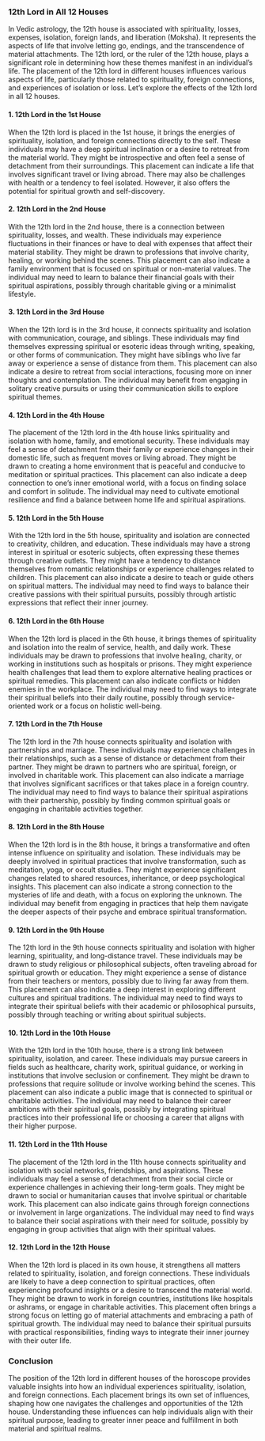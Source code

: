 ### 12th Lord in All 12 Houses

In Vedic astrology, the 12th house is associated with spirituality, losses, expenses, isolation, foreign lands, and liberation (Moksha). It represents the aspects of life that involve letting go, endings, and the transcendence of material attachments. The 12th lord, or the ruler of the 12th house, plays a significant role in determining how these themes manifest in an individual’s life. The placement of the 12th lord in different houses influences various aspects of life, particularly those related to spirituality, foreign connections, and experiences of isolation or loss. Let’s explore the effects of the 12th lord in all 12 houses.

#### 1. **12th Lord in the 1st House**
When the 12th lord is placed in the 1st house, it brings the energies of spirituality, isolation, and foreign connections directly to the self. These individuals may have a deep spiritual inclination or a desire to retreat from the material world. They might be introspective and often feel a sense of detachment from their surroundings. This placement can indicate a life that involves significant travel or living abroad. There may also be challenges with health or a tendency to feel isolated. However, it also offers the potential for spiritual growth and self-discovery.

#### 2. **12th Lord in the 2nd House**
With the 12th lord in the 2nd house, there is a connection between spirituality, losses, and wealth. These individuals may experience fluctuations in their finances or have to deal with expenses that affect their material stability. They might be drawn to professions that involve charity, healing, or working behind the scenes. This placement can also indicate a family environment that is focused on spiritual or non-material values. The individual may need to learn to balance their financial goals with their spiritual aspirations, possibly through charitable giving or a minimalist lifestyle.

#### 3. **12th Lord in the 3rd House**
When the 12th lord is in the 3rd house, it connects spirituality and isolation with communication, courage, and siblings. These individuals may find themselves expressing spiritual or esoteric ideas through writing, speaking, or other forms of communication. They might have siblings who live far away or experience a sense of distance from them. This placement can also indicate a desire to retreat from social interactions, focusing more on inner thoughts and contemplation. The individual may benefit from engaging in solitary creative pursuits or using their communication skills to explore spiritual themes.

#### 4. **12th Lord in the 4th House**
The placement of the 12th lord in the 4th house links spirituality and isolation with home, family, and emotional security. These individuals may feel a sense of detachment from their family or experience changes in their domestic life, such as frequent moves or living abroad. They might be drawn to creating a home environment that is peaceful and conducive to meditation or spiritual practices. This placement can also indicate a deep connection to one’s inner emotional world, with a focus on finding solace and comfort in solitude. The individual may need to cultivate emotional resilience and find a balance between home life and spiritual aspirations.

#### 5. **12th Lord in the 5th House**
With the 12th lord in the 5th house, spirituality and isolation are connected to creativity, children, and education. These individuals may have a strong interest in spiritual or esoteric subjects, often expressing these themes through creative outlets. They might have a tendency to distance themselves from romantic relationships or experience challenges related to children. This placement can also indicate a desire to teach or guide others on spiritual matters. The individual may need to find ways to balance their creative passions with their spiritual pursuits, possibly through artistic expressions that reflect their inner journey.

#### 6. **12th Lord in the 6th House**
When the 12th lord is placed in the 6th house, it brings themes of spirituality and isolation into the realm of service, health, and daily work. These individuals may be drawn to professions that involve healing, charity, or working in institutions such as hospitals or prisons. They might experience health challenges that lead them to explore alternative healing practices or spiritual remedies. This placement can also indicate conflicts or hidden enemies in the workplace. The individual may need to find ways to integrate their spiritual beliefs into their daily routine, possibly through service-oriented work or a focus on holistic well-being.

#### 7. **12th Lord in the 7th House**
The 12th lord in the 7th house connects spirituality and isolation with partnerships and marriage. These individuals may experience challenges in their relationships, such as a sense of distance or detachment from their partner. They might be drawn to partners who are spiritual, foreign, or involved in charitable work. This placement can also indicate a marriage that involves significant sacrifices or that takes place in a foreign country. The individual may need to find ways to balance their spiritual aspirations with their partnership, possibly by finding common spiritual goals or engaging in charitable activities together.

#### 8. **12th Lord in the 8th House**
When the 12th lord is in the 8th house, it brings a transformative and often intense influence on spirituality and isolation. These individuals may be deeply involved in spiritual practices that involve transformation, such as meditation, yoga, or occult studies. They might experience significant changes related to shared resources, inheritance, or deep psychological insights. This placement can also indicate a strong connection to the mysteries of life and death, with a focus on exploring the unknown. The individual may benefit from engaging in practices that help them navigate the deeper aspects of their psyche and embrace spiritual transformation.

#### 9. **12th Lord in the 9th House**
The 12th lord in the 9th house connects spirituality and isolation with higher learning, spirituality, and long-distance travel. These individuals may be drawn to study religious or philosophical subjects, often traveling abroad for spiritual growth or education. They might experience a sense of distance from their teachers or mentors, possibly due to living far away from them. This placement can also indicate a deep interest in exploring different cultures and spiritual traditions. The individual may need to find ways to integrate their spiritual beliefs with their academic or philosophical pursuits, possibly through teaching or writing about spiritual subjects.

#### 10. **12th Lord in the 10th House**
With the 12th lord in the 10th house, there is a strong link between spirituality, isolation, and career. These individuals may pursue careers in fields such as healthcare, charity work, spiritual guidance, or working in institutions that involve seclusion or confinement. They might be drawn to professions that require solitude or involve working behind the scenes. This placement can also indicate a public image that is connected to spiritual or charitable activities. The individual may need to balance their career ambitions with their spiritual goals, possibly by integrating spiritual practices into their professional life or choosing a career that aligns with their higher purpose.

#### 11. **12th Lord in the 11th House**
The placement of the 12th lord in the 11th house connects spirituality and isolation with social networks, friendships, and aspirations. These individuals may feel a sense of detachment from their social circle or experience challenges in achieving their long-term goals. They might be drawn to social or humanitarian causes that involve spiritual or charitable work. This placement can also indicate gains through foreign connections or involvement in large organizations. The individual may need to find ways to balance their social aspirations with their need for solitude, possibly by engaging in group activities that align with their spiritual values.

#### 12. **12th Lord in the 12th House**
When the 12th lord is placed in its own house, it strengthens all matters related to spirituality, isolation, and foreign connections. These individuals are likely to have a deep connection to spiritual practices, often experiencing profound insights or a desire to transcend the material world. They might be drawn to work in foreign countries, institutions like hospitals or ashrams, or engage in charitable activities. This placement often brings a strong focus on letting go of material attachments and embracing a path of spiritual growth. The individual may need to balance their spiritual pursuits with practical responsibilities, finding ways to integrate their inner journey with their outer life.

### Conclusion
The position of the 12th lord in different houses of the horoscope provides valuable insights into how an individual experiences spirituality, isolation, and foreign connections. Each placement brings its own set of influences, shaping how one navigates the challenges and opportunities of the 12th house. Understanding these influences can help individuals align with their spiritual purpose, leading to greater inner peace and fulfillment in both material and spiritual realms.